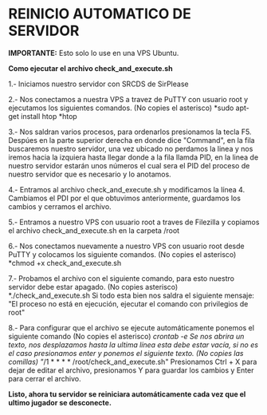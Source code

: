 # REINICIO AUTOMATICO DE SERVIDOR

**IMPORTANTE:** Esto solo lo use en una VPS Ubuntu.

**Como ejecutar el archivo check_and_execute.sh**

1.- Iniciamos nuestro servidor con SRCDS de SirPlease

2.- Nos conectamos a nuestra VPS a travez de PuTTY con usuario root y ejecutamos los siguientes comandos. (No copies el asterisco)
    *sudo apt-get install htop
	*htop
	
	
3.- Nos saldran varios procesos, para ordenarlos presionamos la tecla F5. Despúes en la parte superior derecha en donde dice "Command", en la fila buscaremos nuestro servidor, una vez ubicado no perdamos la linea y nos iremos hacia la izquiera hasta llegar donde a la fila llamda PID, en la linea de nuestro servidor estarán unos números el cual sera el PID del proceso de nuestro servidor que es necesario y lo anotamos.


4.- Entramos al archivo check_and_execute.sh y modificamos la línea 4. Cambiamos el PDI por el que obtuvimos anteriormente, guardamos los cambios y cerramos el archivo.


5.- Entramos a nuestro VPS con usuario root a traves de Filezilla y copiamos el archivo check_and_execute.sh en la carpeta /root


6.- Nos conectamos nuevamente a nuestro VPS con usuario root desde PuTTY y colocamos los siguiente comandos. (No copies el asterisco)
    *chmod +x check_and_execute.sh
	
	
7.- Probamos el archivo con el siguiente comando, para esto nuestro servidor debe estar apagado. (No copies asterisco)
    *./check_and_execute.sh
	Si todo esta bien nos saldra el siguiente mensaje: "El proceso no está en ejecución, ejecutar el comando con privilegios de root"
	
	
8.- Para configurar que el archivo se ejecute automáticamente ponemos el siguiente comando (No copies el asterisco)
    *crontab -e
	Se nos abrira un texto, nos desplazamos hasta la ultima línea esta debe estar vacía, si no es el caso presionamos enter y ponemos el siguiente texto. (No copies las comillas)
	"*/1 * * * * /root/check_and_execute.sh"
	Presionamos Ctrl + X para dejar de editar el archivo, presionamos Y para guardar los cambios y Enter para cerrar el archivo.
	
**Listo, ahora tu servidor se reiniciara automáticamente cada vez que el ultimo jugador se desconecte.**